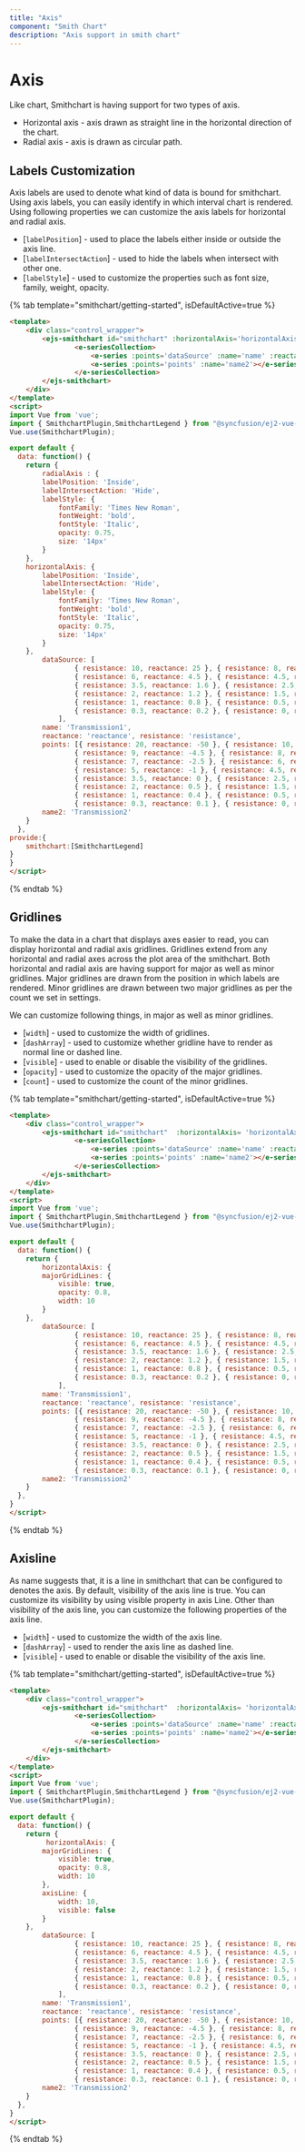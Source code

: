 ```yaml
---
title: "Axis"
component: "Smith Chart"
description: "Axis support in smith chart"
---
```


# Axis

Like chart, Smithchart is having support for two types of axis.
* Horizontal axis - axis drawn as straight line in the horizontal direction of the chart.
* Radial axis - axis is drawn as circular path.

## Labels Customization

Axis labels are used to denote what kind of data is bound for smithchart. Using axis labels, you can easily identify in which interval chart is rendered. Using following properties we can customize the axis labels for horizontal and radial axis.

* [`labelPosition`] - used to place the labels either inside or outside the axis line.
* [`labelIntersectAction`] - used to hide the labels when intersect with other one.
* [`labelStyle`] - used to customize the properties such as font size, family, weight, opacity.

{% tab template="smithchart/getting-started", isDefaultActive=true %}

```html
<template>
    <div class="control_wrapper">
        <ejs-smithchart id="smithchart" :horizontalAxis='horizontalAxis' :radialAxis='radialAxis'>
                <e-seriesCollection>
                    <e-series :points='dataSource' :name='name' :reactance='reactance' :resistance='resistance' ></e-series>
                    <e-series :points='points' :name='name2'></e-series>
                </e-seriesCollection>
        </ejs-smithchart>
    </div>
</template>
<script>
import Vue from 'vue';
import { SmithchartPlugin,SmithchartLegend } from "@syncfusion/ej2-vue-charts";
Vue.use(SmithchartPlugin);

export default {
  data: function() {
    return {
        radialAxis : {
        labelPosition: 'Inside',
        labelIntersectAction: 'Hide',
        labelStyle: {
            fontFamily: 'Times New Roman',
            fontWeight: 'bold',
            fontStyle: 'Italic',
            opacity: 0.75,
            size: '14px'
        }
    },
    horizontalAxis: {
        labelPosition: 'Inside',
        labelIntersectAction: 'Hide',
        labelStyle: {
            fontFamily: 'Times New Roman',
            fontWeight: 'bold',
            fontStyle: 'Italic',
            opacity: 0.75,
            size: '14px'
        }
    },
        dataSource: [
                { resistance: 10, reactance: 25 }, { resistance: 8, reactance: 6 },
                { resistance: 6, reactance: 4.5 }, { resistance: 4.5, reactance: 2 },
                { resistance: 3.5, reactance: 1.6 }, { resistance: 2.5, reactance: 1.3 },
                { resistance: 2, reactance: 1.2 }, { resistance: 1.5, reactance: 1 },
                { resistance: 1, reactance: 0.8 }, { resistance: 0.5, reactance: 0.4 },
                { resistance: 0.3, reactance: 0.2 }, { resistance: 0, reactance: 0.15 },
            ],
        name: 'Transmission1',
        reactance: 'reactance', resistance: 'resistance',
        points: [{ resistance: 20, reactance: -50 }, { resistance: 10, reactance: -10 },
                { resistance: 9, reactance: -4.5 }, { resistance: 8, reactance: -3.5 },
                { resistance: 7, reactance: -2.5 }, { resistance: 6, reactance: -1.5 },
                { resistance: 5, reactance: -1 }, { resistance: 4.5, reactance: -0.5 },
                { resistance: 3.5, reactance: 0 }, { resistance: 2.5, reactance: 0.4 },
                { resistance: 2, reactance: 0.5 }, { resistance: 1.5, reactance: 0.5 },
                { resistance: 1, reactance: 0.4 }, { resistance: 0.5, reactance: 0.2 },
                { resistance: 0.3, reactance: 0.1 }, { resistance: 0, reactance: 0.05 },],
        name2: 'Transmission2'
    }
  },
provide:{
    smithchart:[SmithchartLegend]
}
}
</script>
```

{% endtab %}

## Gridlines

To make the data in a chart that displays axes easier to read, you can display horizontal and radial axis gridlines. Gridlines extend from any horizontal and radial axes across the plot area of the smithchart.
Both horizontal and radial axis are having support for major as well as minor gridlines. Major gridlines are drawn from the position in which labels are rendered. Minor gridlines are drawn between two major gridlines as per the count we set in settings.

We can customize following things, in major as well as minor gridlines.

* [`width`] - used to customize the width of gridlines.
* [`dashArray`] - used to customize whether gridline have to render as normal line or dashed line.
* [`visible`] - used to enable or disable the visibility of the gridlines.
* [`opacity`] - used to customize the opacity of the major gridlines.
* [`count`] - used to customize the count of the minor gridlines.

{% tab template="smithchart/getting-started", isDefaultActive=true %}

```html
<template>
    <div class="control_wrapper">
        <ejs-smithchart id="smithchart"  :horizontalAxis= 'horizontalAxis'>
                <e-seriesCollection>
                    <e-series :points='dataSource' :name='name' :reactance='reactance' :resistance='resistance' ></e-series>
                    <e-series :points='points' :name='name2'></e-series>
                </e-seriesCollection>
        </ejs-smithchart>
    </div>
</template>
<script>
import Vue from 'vue';
import { SmithchartPlugin,SmithchartLegend } from "@syncfusion/ej2-vue-charts";
Vue.use(SmithchartPlugin);

export default {
  data: function() {
    return {
        horizontalAxis: {
        majorGridLines: {
            visible: true,
            opacity: 0.8,
            width: 10
        }
    },
        dataSource: [
                { resistance: 10, reactance: 25 }, { resistance: 8, reactance: 6 },
                { resistance: 6, reactance: 4.5 }, { resistance: 4.5, reactance: 2 },
                { resistance: 3.5, reactance: 1.6 }, { resistance: 2.5, reactance: 1.3 },
                { resistance: 2, reactance: 1.2 }, { resistance: 1.5, reactance: 1 },
                { resistance: 1, reactance: 0.8 }, { resistance: 0.5, reactance: 0.4 },
                { resistance: 0.3, reactance: 0.2 }, { resistance: 0, reactance: 0.15 },
            ],
        name: 'Transmission1',
        reactance: 'reactance', resistance: 'resistance',
        points: [{ resistance: 20, reactance: -50 }, { resistance: 10, reactance: -10 },
                { resistance: 9, reactance: -4.5 }, { resistance: 8, reactance: -3.5 },
                { resistance: 7, reactance: -2.5 }, { resistance: 6, reactance: -1.5 },
                { resistance: 5, reactance: -1 }, { resistance: 4.5, reactance: -0.5 },
                { resistance: 3.5, reactance: 0 }, { resistance: 2.5, reactance: 0.4 },
                { resistance: 2, reactance: 0.5 }, { resistance: 1.5, reactance: 0.5 },
                { resistance: 1, reactance: 0.4 }, { resistance: 0.5, reactance: 0.2 },
                { resistance: 0.3, reactance: 0.1 }, { resistance: 0, reactance: 0.05 },],
        name2: 'Transmission2'
    }
  },
}
</script>
```

{% endtab %}

## Axisline

As name suggests that, it is a line in smithchart that can be configured to denotes the axis. By default, visibility of the axis line is true. You can customize its visibility by using visible property in axis Line. Other than visibility of the axis line, you can customize the following properties of the axis line.

* [`width`] - used to customize the width of the axis line.
* [`dashArray`] - used to render the axis line as dashed line.
* [`visible`] - used to enable or disable the visibility of the axis line.

{% tab template="smithchart/getting-started", isDefaultActive=true %}

```html
<template>
    <div class="control_wrapper">
        <ejs-smithchart id="smithchart"  :horizontalAxis= 'horizontalAxis'>
                <e-seriesCollection>
                    <e-series :points='dataSource' :name='name' :reactance='reactance' :resistance='resistance' ></e-series>
                    <e-series :points='points' :name='name2'></e-series>
                </e-seriesCollection>
        </ejs-smithchart>
    </div>
</template>
<script>
import Vue from 'vue';
import { SmithchartPlugin,SmithchartLegend } from "@syncfusion/ej2-vue-charts";
Vue.use(SmithchartPlugin);

export default {
  data: function() {
    return {
         horizontalAxis: {
        majorGridLines: {
            visible: true,
            opacity: 0.8,
            width: 10
        },
        axisLine: {
            width: 10,
            visible: false
        }
    },
        dataSource: [
                { resistance: 10, reactance: 25 }, { resistance: 8, reactance: 6 },
                { resistance: 6, reactance: 4.5 }, { resistance: 4.5, reactance: 2 },
                { resistance: 3.5, reactance: 1.6 }, { resistance: 2.5, reactance: 1.3 },
                { resistance: 2, reactance: 1.2 }, { resistance: 1.5, reactance: 1 },
                { resistance: 1, reactance: 0.8 }, { resistance: 0.5, reactance: 0.4 },
                { resistance: 0.3, reactance: 0.2 }, { resistance: 0, reactance: 0.15 },
            ],
        name: 'Transmission1',
        reactance: 'reactance', resistance: 'resistance',
        points: [{ resistance: 20, reactance: -50 }, { resistance: 10, reactance: -10 },
                { resistance: 9, reactance: -4.5 }, { resistance: 8, reactance: -3.5 },
                { resistance: 7, reactance: -2.5 }, { resistance: 6, reactance: -1.5 },
                { resistance: 5, reactance: -1 }, { resistance: 4.5, reactance: -0.5 },
                { resistance: 3.5, reactance: 0 }, { resistance: 2.5, reactance: 0.4 },
                { resistance: 2, reactance: 0.5 }, { resistance: 1.5, reactance: 0.5 },
                { resistance: 1, reactance: 0.4 }, { resistance: 0.5, reactance: 0.2 },
                { resistance: 0.3, reactance: 0.1 }, { resistance: 0, reactance: 0.05 },],
        name2: 'Transmission2'
    }
  },
}
</script>
```

{% endtab %}